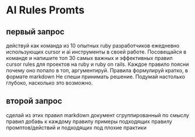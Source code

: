 # AI Rules Promts

## первый запрос
действуй как команда из 10 опытных ruby разработчиков ежедневно использующих cursor и ai инструменты в своей работе. 
Посовещайся в команде и напишите топ 30 самых важных и эффективных правил cursor rules для проектов на ruby и ruby on rails. 
Каждое правило поясни почему оно попало в топ, аргументируй. 
Правила формулируй кратко, в формате markdown
Не спеши принимать решение. Подумай настолько глубоко, насколько это возможно.

## второй запрос

сделай из этих правил markdown документ сгруппированный по смыслу правил
добавь к каждому правилу примеры подходящих правилу промптов/действий и подходящих под плохие практики

